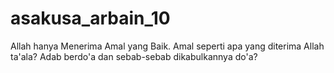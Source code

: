 # asakusa_arbain_10
Allah hanya Menerima Amal yang Baik.
Amal seperti apa yang diterima Allah ta'ala?
Adab berdo'a dan sebab-sebab dikabulkannya do'a?
